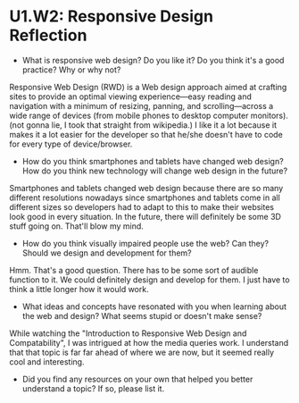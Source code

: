 # U1.W2: Responsive Design Reflection

* What is responsive web design? Do you like it?  Do you think it's a good practice? Why or why not?

Responsive Web Design (RWD) is a Web design approach aimed at crafting sites to provide an optimal viewing experience—easy reading and navigation with a minimum of resizing, panning, and scrolling—across a wide range of devices (from mobile phones to desktop computer monitors). (not gonna lie, I took that straight from wikipedia.) I like it a lot because it makes it a lot easier for the developer so that he/she doesn't have to code for every type of device/browser.

* How do you think smartphones and tablets have changed web design? How do you think new technology will change web design in the future?

Smartphones and tablets changed web design because there are so many different resolutions nowadays since smartphones and tablets come in all different sizes so developers had to adapt to this to make their websites look good in every situation.  In the future, there will definitely be some 3D stuff going on.  That'll blow my mind.

* How do you think visually impaired people use the web? Can they? Should we design and development for them?

Hmm.  That's a good question.  There has to be some sort of audible function to it.  We could definitely design and develop for them.  I just have to think a little longer how it would work.

* What ideas and concepts have resonated with you when learning about the web and design? What seems stupid or doesn't make sense?

While watching the "Introduction to Responsive Web Design and Compatability", I was intrigued at how the media queries work.  I understand that that topic is far far ahead of where we are now, but it seemed really cool and interesting.

* Did you find any resources on your own that helped you better understand a topic? If so, please list it.